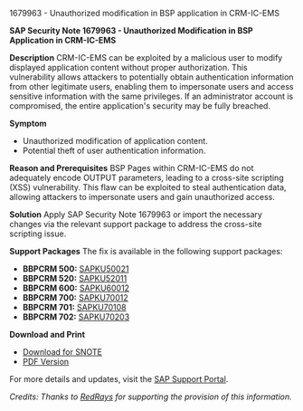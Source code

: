 1679963 - Unauthorized modification in BSP application in CRM-IC-EMS

**SAP Security Note 1679963 - Unauthorized Modification in BSP Application in CRM-IC-EMS**

**Description**
CRM-IC-EMS can be exploited by a malicious user to modify displayed application content without proper authorization. This vulnerability allows attackers to potentially obtain authentication information from other legitimate users, enabling them to impersonate users and access sensitive information with the same privileges. If an administrator account is compromised, the entire application's security may be fully breached.

**Symptom**
- Unauthorized modification of application content.
- Potential theft of user authentication information.

**Reason and Prerequisites**
BSP Pages within CRM-IC-EMS do not adequately encode OUTPUT parameters, leading to a cross-site scripting (XSS) vulnerability. This flaw can be exploited to steal authentication data, allowing attackers to impersonate users and gain unauthorized access.

**Solution**
Apply SAP Security Note 1679963 or import the necessary changes via the relevant support package to address the cross-site scripting issue.

**Support Packages**
The fix is available in the following support packages:
- **BBPCRM 500:** [SAPKU50021](https://me.sap.com/supportpackage/SAPKU50021)
- **BBPCRM 520:** [SAPKU52011](https://me.sap.com/supportpackage/SAPKU52011)
- **BBPCRM 600:** [SAPKU60012](https://me.sap.com/supportpackage/SAPKU60012)
- **BBPCRM 700:** [SAPKU70012](https://me.sap.com/supportpackage/SAPKU70012)
- **BBPCRM 701:** [SAPKU70108](https://me.sap.com/supportpackage/SAPKU70108)
- **BBPCRM 702:** [SAPKU70203](https://me.sap.com/supportpackage/SAPKU70203)

**Download and Print**
- [Download for SNOTE](https://notesdownloads.sap.com/note/0040000009978342017)
- [PDF Version](https://userapps.support.sap.com/sap/support/sfm/notes/print/0001679963?language=en-US&token=7EB1B6E6C1E54C40CC0065C94F78E905)

For more details and updates, visit the [SAP Support Portal](https://me.sap.com/).

*Credits: Thanks to [RedRays](https://redrays.io) for supporting the provision of this information.*